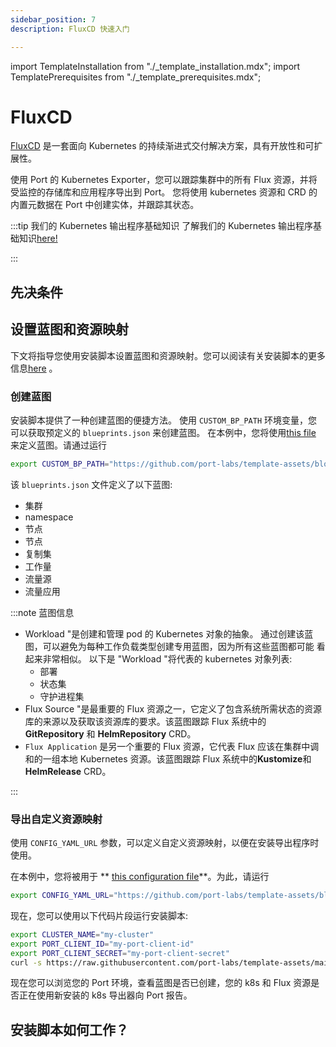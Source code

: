 ```yaml
---
sidebar_position: 7
description: FluxCD 快速入门

---
```


import TemplateInstallation from "./_template_installation.mdx";
import TemplatePrerequisites from "./_template_prerequisites.mdx";

# FluxCD

[FluxCD](https://fluxcd.io/) 是一套面向 Kubernetes 的持续渐进式交付解决方案，具有开放性和可扩展性。

使用 Port 的 Kubernetes Exporter，您可以跟踪集群中的所有 Flux 资源，并将受监控的存储库和应用程序导出到 Port。 您将使用 kubernetes 资源和 CRD 的内置元数据在 Port 中创建实体，并跟踪其状态。

:::tip  我们的 Kubernetes 输出程序基础知识 了解我们的 Kubernetes 输出程序基础知识[here!](/build-your-software-catalog/sync-data-to-catalog/kubernetes/kubernetes.md)

:::

## 先决条件

<TemplatePrerequisites />

## 设置蓝图和资源映射

下文将指导您使用安装脚本设置蓝图和资源映射。您可以阅读有关安装脚本的更多信息[here](#how-does-the-installation-script-work) 。

### 创建蓝图

安装脚本提供了一种创建蓝图的便捷方法。 使用 `CUSTOM_BP_PATH` 环境变量，您可以获取预定义的 `blueprints.json` 来创建蓝图。 在本例中，您将使用[this file](https://github.com/port-labs/template-assets/blob/main/kubernetes/blueprints/fluxcd-blueprints.json) 来定义蓝图。请通过运行

```bash showLineNumbers
export CUSTOM_BP_PATH="https://github.com/port-labs/template-assets/blob/main/kubernetes/blueprints/fluxcd-blueprints.json"
```

该 `blueprints.json` 文件定义了以下蓝图: 

* 集群
* namespace
* 节点
* 节点
* 复制集
* 工作量
* 流量源
* 流量应用

:::note  蓝图信息

* Workload "是创建和管理 pod 的 Kubernetes 对象的抽象。
通过创建该蓝图，可以避免为每种工作负载类型创建专用蓝图，因为所有这些蓝图都可能
看起来非常相似。
以下是 "Workload "将代表的 kubernetes 对象列表: 
    - 部署
    - 状态集
    - 守护进程集
* Flux Source "是最重要的 Flux 资源之一，它定义了包含系统所需状态的资源库的来源以及获取该资源库的要求。该蓝图跟踪 Flux 系统中的 **GitRepository** 和 **HelmRepository** CRD。
* `Flux Application` 是另一个重要的 Flux 资源，它代表 Flux 应该在集群中调和的一组本地 Kubernetes 资源。该蓝图跟踪 Flux 系统中的**Kustomize**和**HelmRelease** CRD。

:::

### 导出自定义资源映射

使用 `CONFIG_YAML_URL` 参数，可以定义自定义资源映射，以便在安装导出程序时使用。

在本例中，您将被用于 ** [this configuration file](https://github.com/port-labs/template-assets/blob/main/kubernetes/templates/fluxcd-kubernetes_v1_config.yaml)**。为此，请运行

```bash showLineNumbers
export CONFIG_YAML_URL="https://github.com/port-labs/template-assets/blob/main/kubernetes/templates/fluxcd-kubernetes_v1_config.yaml"
```

现在，您可以使用以下代码片段运行安装脚本: 

```bash showLineNumbers
export CLUSTER_NAME="my-cluster"
export PORT_CLIENT_ID="my-port-client-id"
export PORT_CLIENT_SECRET="my-port-client-secret"
curl -s https://raw.githubusercontent.com/port-labs/template-assets/main/kubernetes/install.sh | bash
```

现在您可以浏览您的 Port 环境，查看蓝图是否已创建，您的 k8s 和 Flux 资源是否正在使用新安装的 k8s 导出器向 Port 报告。

## 安装脚本如何工作？

<TemplateInstallation />